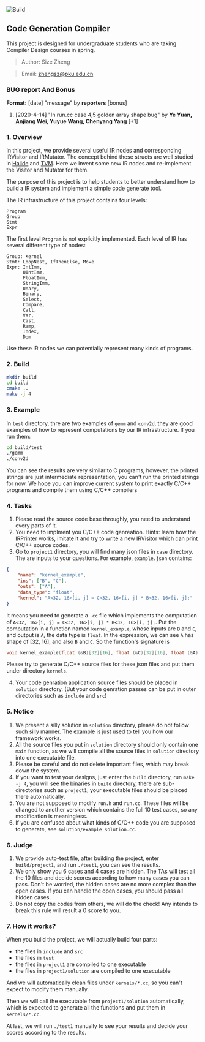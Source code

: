 ![Build](https://github.com/pku-compiler-design-spring/CompilerProject-2020Spring-Part1/workflows/C/C++%20CI/badge.svg?branch=master)

## Code Generation Compiler

This project is designed for undergraduate students who are taking Compiler Design courses in spring.

> Author: Size Zheng

> Email: zhengsz@pku.edu.cn

### BUG report And Bonus

__Format:__ [date] "message" by **reporters** [bonus]

1. [2020-4-14] "In run.cc case 4,5 golden array shape bug" by **Ye Yuan, Anjiang Wei, Yuyue Wang, Chenyang Yang** [+1]

### 1. Overview
In this project, we provide several useful IR nodes and corresponding IRVisitor and IRMutator. The concept behind these structs are well studied in [Halide](https://github.com/halide/Halide) and [TVM](https://github.com/apache/incubator-tvm). Here we invent some new IR nodes and re-implement the Visitor and Mutator for them.

The purpose of this project is to help students to better understand how to build a IR system and implement a simple code generate tool.

The IR infrastructure of this project contains four levels:

```
Program
Group
Stmt
Expr
```
The first level `Program` is not explicitly implemented.
Each level of IR has several different type of nodes:
```
Group: Kernel
Stmt: LoopNest, IfThenElse, Move
Expr: IntImm,
      UIntImm,
      FloatImm,
      StringImm,
      Unary,
      Binary,
      Select,
      Compare,
      Call,
      Var,
      Cast,
      Ramp,
      Index,
      Dom
```

Use these IR nodes we can potentially represent many kinds of programs.

### 2. Build
```sh
mkdir build
cd build
cmake ..
make -j 4
```

### 3. Example
In `test` directory, thre are two examples of `gemm` and `conv2d`, they are good examples of how to represent computations by our IR infrastructure. If you run them:
```sh
cd build/test
./gemm
./conv2d
```
You can see the results are very similar to C programs, however, the printed strings are just intermediate representation, you can't run the printed strings for now. We hope you can improve current system to print exactly C/C++ programs and compile them using C/C++ compilers


### 4. Tasks
1. Please read the source code base throughly, you need to understand every parts of it.
2. You need to implment you C/C++ code genreation. Hints: learn how the IRPrinter works, imitate it and try to write a new IRVisitor which can print C/C++ source codes.
2. Go to `project1` directory, you will find many json files in `case` directory. The are inputs to your questions. For example, `example.json` contains:
```json
{
    "name": "kernel_example",
    "ins": ["B", "C"],
    "outs": ["A"],
    "data_type": "float",
    "kernel": "A<32, 16>[i, j] = C<32, 16>[i, j] * B<32, 16>[i, j];"
}
```
It means you need to generate a `.cc` file which implements the computation of `A<32, 16>[i, j] = C<32, 16>[i, j] * B<32, 16>[i, j];`. Put the computation in a function named `kernel_example`, whose inputs are `B` and `C`, and output is `A`, the data type is `float`. In the expression, we can see `A` has shape of [32, 16], and also `B` and `C`. So the function's signature is 
```c
void kernel_example(float (&B)[32][16], float (&C)[32][16], float (&A)[32][16])
```
Please try to generate C/C++ source files for these json files and put them under directory `kernels`.

4. Your code genration application source files should be placed in `solution` directory. (But your code genration passes can be put in outer directories such as `include` and `src`)


### 5. Notice
1. We present a silly solution in `solution` directory, please do not follow such silly manner. The example is just used to tell you how our framework works.
2. All the source files you put in `solution` directory should only contain one `main` function, as we will compile all the source files in `solution` directory into one executable file.
3. Please be careful and do not delete important files, which may break down the system.
4. If you want to test your designs, just enter the `build` directory, run `make -j 4`, you will see the binaries in `build` directory, there are sub-directories such as `project1`, your executable files should be placed there automatically.
5. You are not supposed to modify `run.h` and `run.cc`. These files will be changed to another version which contains the full 10 test cases, so any modification is meaningless.
6. If you are confused about what kinds of C/C++ code you are supposed to generate, see `solution/example_solution.cc`.

### 6. Judge
1. We provide auto-test file, after building the project, enter `build/project1`, and run `./test1`, you can see the results.
2. We only show you 6 cases and 4 cases are hidden. The TAs will test all the 10 files and decide scores according to how many cases you can pass. Don't be worried, the hidden cases are no more complex than the open cases. If you can handle the open cases, you should pass all hidden cases.
3. Do not copy the codes from others, we will do the check! Any intends to break this rule will result a 0 score to you.


### 7. How it works?
When you build the project, we will actually build four parts:
- the files in `include` and `src`
- the files in `test`
- the files in `project1` are compiled to one executable
- the files in `project1/solution` are compiled to one executable

And we will automatically clean files under `kernels/*.cc`, so you can't expect to modify them manually.

Then we will call the executable from `project1/solution` automatically, which is expected to generate all the functions and put them in `kernels/*.cc`.

At last, we will run `./test1` manually to see your results and decide your scores according to the results.
